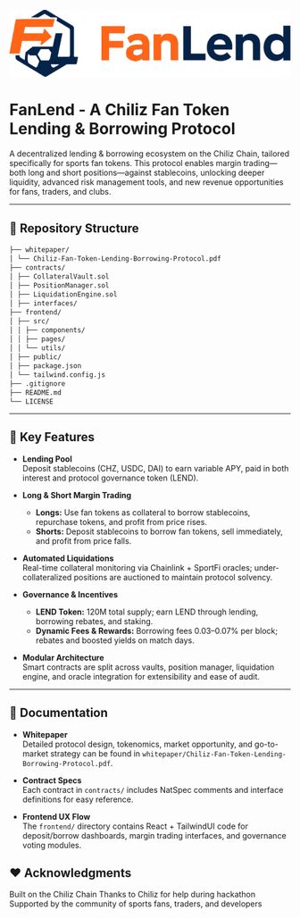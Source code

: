 ![FanLend](frontend/src/assets/FanLend_logo.png)

# FanLend - A Chiliz Fan Token Lending & Borrowing Protocol

A decentralized lending & borrowing ecosystem on the Chiliz Chain, tailored specifically for sports fan tokens. This protocol enables margin trading—both long and short positions—against stablecoins, unlocking deeper liquidity, advanced risk management tools, and new revenue opportunities for fans, traders, and clubs.

---

## 📂 Repository Structure

```plaintext
├── whitepaper/
│ └── Chiliz-Fan-Token-Lending-Borrowing-Protocol.pdf
├── contracts/
│ ├── CollateralVault.sol
│ ├── PositionManager.sol
│ ├── LiquidationEngine.sol
│ ├── interfaces/
├── frontend/
│ ├── src/
│ │ ├── components/
│ │ ├── pages/
│ │ └── utils/
│ ├── public/
│ ├── package.json
│ └── tailwind.config.js
├── .gitignore
├── README.md
└── LICENSE
```

---

## 🚀 Key Features

- **Lending Pool**  
  Deposit stablecoins (CHZ, USDC, DAI) to earn variable APY, paid in both interest and protocol governance token (LEND).

- **Long & Short Margin Trading**

  - **Longs:** Use fan tokens as collateral to borrow stablecoins, repurchase tokens, and profit from price rises.
  - **Shorts:** Deposit stablecoins to borrow fan tokens, sell immediately, and profit from price falls.

- **Automated Liquidations**  
  Real-time collateral monitoring via Chainlink + SportFi oracles; under-collateralized positions are auctioned to maintain protocol solvency.

- **Governance & Incentives**

  - **LEND Token:** 120M total supply; earn LEND through lending, borrowing rebates, and staking.
  - **Dynamic Fees & Rewards:** Borrowing fees 0.03–0.07% per block; rebates and boosted yields on match days.

- **Modular Architecture**  
  Smart contracts are split across vaults, position manager, liquidation engine, and oracle integration for extensibility and ease of audit.

---

## 📖 Documentation

- **Whitepaper**  
  Detailed protocol design, tokenomics, market opportunity, and go-to-market strategy can be found in `whitepaper/Chiliz-Fan-Token-Lending-Borrowing-Protocol.pdf`.

- **Contract Specs**  
  Each contract in `contracts/` includes NatSpec comments and interface definitions for easy reference.

- **Frontend UX Flow**  
  The `frontend/` directory contains React + TailwindUI code for deposit/borrow dashboards, margin trading interfaces, and governance voting modules.

## ❤️ Acknowledgments

Built on the Chiliz Chain
Thanks to Chiliz for help during hackathon
Supported by the community of sports fans, traders, and developers
